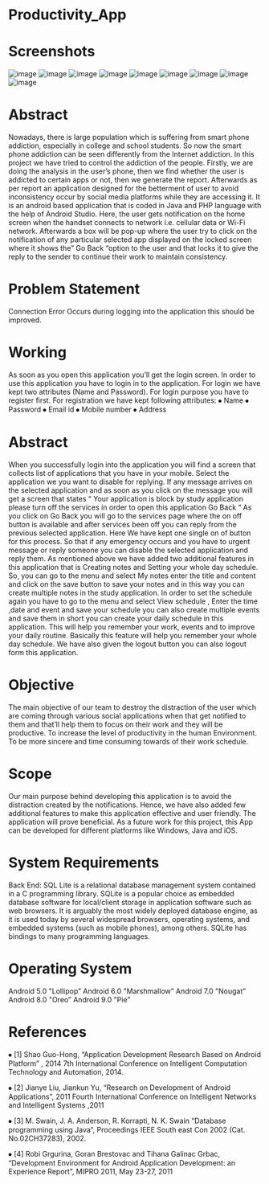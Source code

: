 # Productivity_App

# Screenshots
![image](https://user-images.githubusercontent.com/75751123/188735861-9ce0d67f-a856-4fed-af5e-ddbc8998ef26.png)
![image](https://user-images.githubusercontent.com/75751123/188734544-513d3a40-9877-4427-87f2-0b3b0808b5d9.png)
![image](https://user-images.githubusercontent.com/75751123/188734695-e9e85ace-49f2-4d35-93e0-ece7886f851d.png)
![image](https://user-images.githubusercontent.com/75751123/188734794-98959097-2635-4d86-b93b-c4ad84c8f8c0.png)
![image](https://user-images.githubusercontent.com/75751123/188735030-d413fa89-b76d-4850-9589-82d887ea1dce.png)
![image](https://user-images.githubusercontent.com/75751123/188730699-c2f07535-591e-466e-a104-ca1db836531e.png)
![image](https://user-images.githubusercontent.com/75751123/188730909-c9b1cf56-c0a2-43de-8223-8c608d684afe.png)
![image](https://user-images.githubusercontent.com/75751123/188731002-aa7ee38a-5077-4a28-8de5-fbb8ad2405f2.png)
![image](https://user-images.githubusercontent.com/75751123/188731102-27aa2b6e-9b21-47fd-8023-e0ab52afe35d.png)

# Abstract
Nowadays, there is large population which is suffering from smart phone addiction, especially in college and school students. So now the smart phone addiction can be seen differently from the Internet addiction. In this project we have tried to control the addiction of the people. Firstly, we are doing the analysis in the user’s phone, then we find whether the user is addicted to certain apps or not, then we generate the report. Afterwards as per report an application designed for the betterment of user to avoid inconsistency occur by social media platforms while they are accessing it. It is an android based application that is coded in Java and PHP language with the help of Android Studio. Here, the user gets notification on the home screen when the handset connects to network i.e. cellular data or Wi-Fi network. Afterwards a box will be pop-up where the user try to click on the notification of any particular selected app displayed on the locked screen where it shows the” Go Back “option to the user and that locks it to give the reply to the sender to continue their work to maintain consistency.

# Problem Statement
Connection Error Occurs during logging into the application this should be improved.

# Working

As soon as you open this application you’ll get the login screen. In order to use this application you have to login in to the application. For login we have kept two attributes (Name and Password).  For login purpose you have to register first. For registration we have kept following attributes:
⦁	Name
⦁	Password
⦁	Email id
⦁	Mobile number
⦁	Address 

# Abstract

When you successfully login into the application you will find a screen that collects list of applications that you have in your mobile. Select the application we you want to disable for replying.
If any message arrives on the selected application and as soon as you click on the message you will get a screen that states “ Your application is block by study application please turn off the services in order to open this application Go Back “
As you click on Go Back you will go to the services page where the on off button is available and after services been off you can reply from the previous selected application.
Here We have kept one single on of button for this process. So that if any emergency occurs and you have to urgent message or reply someone you can disable the selected application and reply them. 
As mentioned above we have added two additional features in this application that is Creating notes and Setting your whole day schedule.
So, you can go to the menu and select My notes enter the title and content and click on the save button to save your notes and in this way you can create multiple notes in the study application.
In order to set the schedule again you have to go to the menu and select View schedule , Enter the time ,date and event and save your schedule you can also create multiple events and save them in short you can create your daily schedule in this application. 
This will help you remember your work, events and to improve your daily routine. Basically this feature will help you remember your whole day schedule.
We have also given the logout button you can also logout form this application. 

# Objective
The main objective of our team to destroy the distraction of the user which are coming through   various social applications when that get notified to them and that’ll help them to focus on their work and they will be productive.
To increase the level of productivity in the human Environment.
To be more sincere and time consuming towards of their work schedule.

# Scope
Our main purpose behind developing this application is to avoid the distraction created by the notifications.
Hence, we have also added few additional features to make this application effective and user friendly. The application will prove beneficial. As a future work for this project, this App can be developed for different platforms like Windows, Java and iOS.

# System Requirements
Back End: SQL Lite is a relational database management system contained in a C programming library. SQLite is a popular choice as embedded database software for local/client storage in application software such as web browsers. It is arguably the most widely deployed database engine, as it is used today by several widespread browsers, operating systems, and embedded systems (such as mobile phones), among others. SQLite has bindings to many programming languages.

# Operating System
Android 5.0 "Lollipop”
Android 6.0 "Marshmallow”
Android 7.0 "Nougat”
Android 8.0 "Oreo”
Android 9.0 "Pie”

# References
⦁	[1] Shao Guo-Hong, “Application Development Research Based on Android Platform” , 2014 7th International Conference on Intelligent Computation Technology and Automation, 2014. 

⦁	[2] Jianye Liu, Jiankun Yu, “Research on Development of Android Applications”, 2011 Fourth International Conference on Intelligent Networks and Intelligent Systems ,2011

⦁	[3] M. Swain, J. A. Anderson, R. Korrapti, N. K. Swain “Database programming using Java”, Proceedings IEEE South east Con 2002 (Cat. No.02CH37283), 2002.  

⦁	[4] Robi Grgurina, Goran Brestovac and Tihana Galinac Grbac, “Development Environment for Android Application Development: an Experience Report”, MIPRO 2011, May 23-27, 2011 
